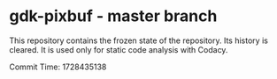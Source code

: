 # gdk-pixbuf - master branch

This repository contains the frozen state of the repository.
Its history is cleared. It is used only for static code
analysis with Codacy.

Commit Time: 1728435138